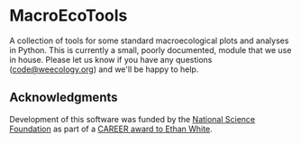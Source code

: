 MacroEcoTools
=============

A collection of tools for some standard macroecological plots and analyses in Python. This is currently a small, poorly documented, module that we use in house. Please let us know if you have any questions (code@weecology.org) and we'll be happy to help.

Acknowledgments
---------------

Development of this software was funded by the [National Science Foundation](http://nsf.gov/) as part of a [CAREER award to Ethan White](http://nsf.gov/awardsearch/showAward.do?AwardNumber=0953694).
